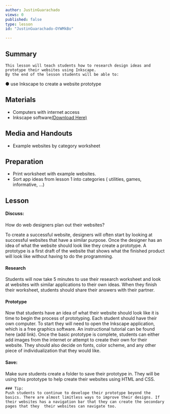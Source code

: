 ```yaml
---
author: JustinGuarachado
views: 0
published: false
type: lesson
id: "JustinGuarachado-OYWMkBo"

---
```


## Summary 
	This lesson will teach students how to research design ideas and prototype their websites using Inkscape.
    By the end of the lesson students will be able to:

● use Inkscape to create a website prototype

## Materials
- Computers with internet access
- Inkscape software[(Download Here)](http://inkscape.org/en/download/) 


## Media and Handouts
- Example websites by category worksheet

## Preparation 
- Print worksheet with example websites.
- Sort app ideas from lesson 1 into categories ( utilities, games, informative, ...)

## Lesson
#### Discuss:
How do web designers plan out their websites?

To create a successful website, designers will often start by looking at successful websites that have a similar purpose. Once the designer has an idea of what the website should look like they create a prototype. A prototype is a first draft of the website that shows what the finished product will look like without having to do the programming.

#### Research
Students will now take 5 minutes to use their research worksheet and look at websites with similar applications to their own ideas. When they finish their worksheet, students should share their answers with their partner.

#### Prototype
Now that students have an idea of what their website should look like it is time to begin the process of prototyping. Each student should have their own computer. To start they will need to open the Inkscape application, which is a free graphics software. An instructional tutorial can be found here (add link). Once the basic prototype is complete, students can either add images from the internet or attempt to create their own for their website. They should also decide on fonts, color scheme, and any other piece of individualization that they would like.

#### Save:
Make sure students create a folder to save their prototype in. They will be using this prototype to help create their websites using HTML and CSS.

```
### Tip:
Push students to continue to develope their prototype beyond the basics. There are almost limitless ways to improve their designs. If their websites has a navigation bar that they can create the secondary pages that they  their websites can navigate too.
```
